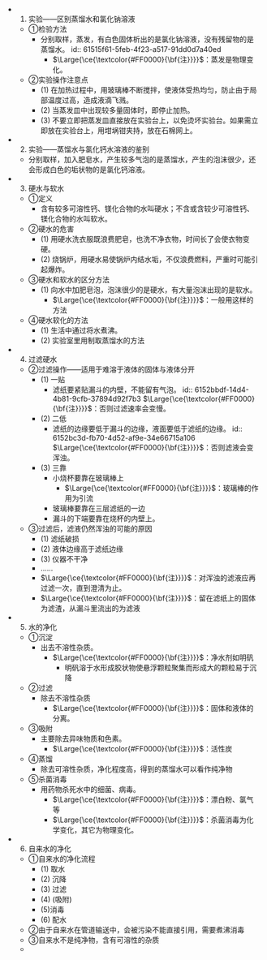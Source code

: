 -
  1. 实验——区别蒸馏水和氯化钠溶液
	- ①检验方法
		- 分别取样，蒸发，有白色固体析出的是氯化钠溶液，没有残留物的是蒸馏水。
		  id:: 61515f61-5feb-4f23-a517-91dd0d7a40ed
			- $\Large{\ce{\textcolor{#FF0000}{\bf{注}}}}$：蒸发是物理变化。
	- ②实验操作注意点
		- (1) 在加热过程中，用玻璃棒不断搅拌，使液体受热均匀，防止由于局部温度过高，造成液滴飞溅。
		- (2) 当蒸发皿中出现较多量固体时，即停止加热。
		- (3) 不要立即把蒸发皿直接放在实验台上，以免烫坏实验台。如果需立即放在实验台上，用坩埚钳夹持，放在石棉网上。
-
  2. 实验——蒸馏水与氯化钙水溶液的鉴别
	- 分别取样，加入肥皂水，产生较多气泡的是蒸馏水，产生的泡沫很少，还会形成白色的垢状物的是氯化钙溶液。
-
  3. 硬水与软水
	- ①定义
		- 含有较多可溶性钙、镁化合物的水叫硬水；不含或含较少可溶性钙、镁化合物的水叫软水。
	- ②硬水的危害
		- (1) 用硬水洗衣服既浪费肥皂，也洗不净衣物，时间长了会使衣物变硬。
		- (2) 烧锅炉，用硬水易使锅炉内结水垢，不仅浪费燃料，严重时可能引起爆炸。
	- ③硬水和软水的区分方法
		- (1) 向水中加肥皂泡，泡沫很少的是硬水，有大量泡沫出现的是软水。
			- $\Large{\ce{\textcolor{#FF0000}{\bf{注}}}}$：一般用这样的方法
	- ④硬水软化的方法
		- (1) 生活中通过将水煮沸。
		- (2) 实验室里用制取蒸馏水的方法
-
  4. 过滤硬水
	- ②过滤操作——适用于难溶于液体的固体与液体分开
		- (1) 一贴
			- 滤纸要紧贴漏斗的内壁，不能留有气泡。
			  id:: 6152bbdf-14d4-4b81-9cfb-37894d92f7b3
			  $\Large{\ce{\textcolor{#FF0000}{\bf{注}}}}$：否则过滤速率会变慢。
		- (2) 二低
			- 滤纸的边缘要低于漏斗的边缘，液面要低于滤纸的边缘。
			  id:: 6152bc3d-fb70-4d52-af9e-34e66715a106
			  $\Large{\ce{\textcolor{#FF0000}{\bf{注}}}}$：否则滤液会变浑浊。
		- (3) 三靠
			- 小烧杯要靠在玻璃棒上
				- $\Large{\ce{\textcolor{#FF0000}{\bf{注}}}}$：玻璃棒的作用为引流
			- 玻璃棒要靠在三层滤纸的一边
			- 漏斗的下端要靠在烧杯的内壁上。
	- ③过滤后，滤液仍然浑浊的可能的原因
		- (1) 滤纸破损
		- (2) 液体边缘高于滤纸边缘
		- (3) 仪器不干净
		- ......
		- $\Large{\ce{\textcolor{#FF0000}{\bf{注}}}}$：对浑浊的滤液应再过滤一次，直到澄清为止。
		- $\Large{\ce{\textcolor{#FF0000}{\bf{注}}}}$：留在滤纸上的固体为滤渣，从漏斗里流出的为滤液
-
  5. 水的净化
	- ①沉淀
		- 出去不溶性杂质。
			- $\Large{\ce{\textcolor{#FF0000}{\bf{注}}}}$：净水剂如明矾
				- 明矾溶于水形成胶状物使悬浮颗粒聚集而形成大的颗粒易于沉降
	- ②过滤
		- 除去不溶性杂质
			- $\Large{\ce{\textcolor{#FF0000}{\bf{注}}}}$：固体和液体的分离。
	- ③吸附
		- 主要除去异味物质和色素。
			- $\Large{\ce{\textcolor{#FF0000}{\bf{注}}}}$：活性炭
	- ④蒸馏
		- 除去可溶性杂质，净化程度高，得到的蒸馏水可以看作纯净物
	- ⑤杀菌消毒
		- 用药物杀死水中的细菌、病毒。
			- $\Large{\ce{\textcolor{#FF0000}{\bf{注}}}}$：漂白粉、氯气等
			- $\Large{\ce{\textcolor{#FF0000}{\bf{注}}}}$：杀菌消毒为化学变化，其它为物理变化。
-
  6. 自来水的净化
	- ①自来水的净化流程
		- (1) 取水
		- (2) 沉降
		- (3) 过滤
		- (4) (吸附)
		- (5)消毒
		- (6) 配水
	- ②由于自来水在管道输送中，会被污染不能直接引用，需要煮沸消毒
	- ③自来水不是纯净物，含有可溶性的杂质
	-